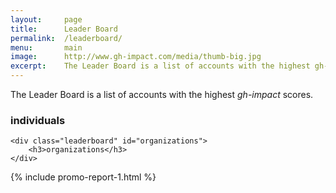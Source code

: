 ```yaml
---
layout:     page
title:      Leader Board
permalink:  /leaderboard/
menu:       main
image:      http://www.gh-impact.com/media/thumb-big.jpg
excerpt:    The Leader Board is a list of accounts with the highest gh-impact scores. gh-impact is a measure of influence on GitHub.
---
```


The Leader Board is a list of accounts with the highest *gh-impact* scores.

<div id="board">
    <div class="leaderboard" id="individuals">
        <h3>individuals</h3>
    </div>

    <div class="leaderboard" id="organizations">
        <h3>organizations</h3>
    </div>
</div>

{% include promo-report-1.html %}

<script>
$(leaderboard_main);
</script>
